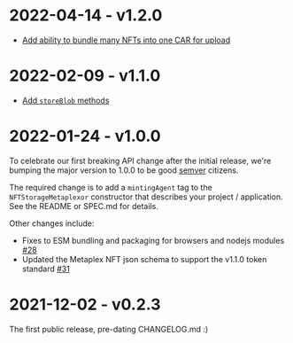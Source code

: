 # 2022-04-14 - v1.2.0

- [Add ability to bundle many NFTs into one CAR for upload](https://github.com/nftstorage/metaplex-auth/pull/39)

# 2022-02-09 - v1.1.0

- [Add `storeBlob` methods](https://github.com/nftstorage/metaplex-auth/pull/37)

# 2022-01-24 - v1.0.0

To celebrate our first breaking API change after the initial release, we're bumping the major version to 1.0.0 to be good [semver](https://semver.org/) citizens.

The required change is to add a `mintingAgent` tag to the `NFTStorageMetaplexor` constructor that describes your project / application. See the README or SPEC.md for details.

Other changes include:

- Fixes to ESM bundling and packaging for browsers and nodejs modules [#28](https://github.com/nftstorage/metaplex-auth/pull/28)
- Updated the Metaplex NFT json schema to support the v1.1.0 token standard [#31](https://github.com/nftstorage/metaplex-auth/pull/31)

# 2021-12-02 - v0.2.3

The first public release, pre-dating CHANGELOG.md :)
